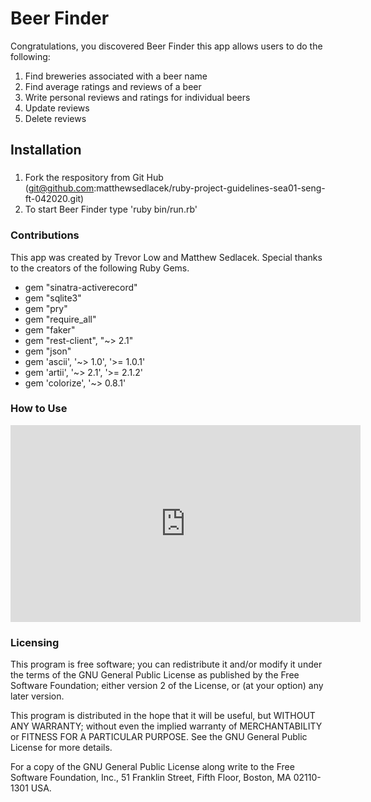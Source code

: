 # Beer Finder

Congratulations, you discovered Beer Finder this app allows users to do the following:

1. Find breweries associated with a beer name
2. Find average ratings and reviews of a beer
3. Write personal reviews and ratings for individual beers
4. Update reviews
5. Delete reviews  


## Installation

### 

1. Fork the respository from Git Hub (git@github.com:matthewsedlacek/ruby-project-guidelines-sea01-seng-ft-042020.git)
2. To start Beer Finder type 'ruby bin/run.rb'


### Contributions

This app was created by Trevor Low and Matthew Sedlacek.
Special thanks to the creators of the following Ruby Gems.
- gem "sinatra-activerecord"
- gem "sqlite3"
- gem "pry"
- gem "require_all"
- gem "faker"
- gem "rest-client", "~> 2.1"
- gem "json"
- gem 'ascii', '~> 1.0', '>= 1.0.1'
- gem 'artii', '~> 2.1', '>= 2.1.2'
- gem 'colorize', '~> 0.8.1'


### How to Use

<iframe width="560" height="315" src="https://www.youtube.com/embed/YAVMf1-F5cA" frameborder="0" allow="accelerometer; autoplay; encrypted-media; gyroscope; picture-in-picture" allowfullscreen></iframe>


### Licensing 

  This program is free software; you can redistribute it and/or modify
  it under the terms of the GNU General Public License as published by
  the Free Software Foundation; either version 2 of the License, or
  (at your option) any later version.

  This program is distributed in the hope that it will be useful,
  but WITHOUT ANY WARRANTY; without even the implied warranty of
  MERCHANTABILITY or FITNESS FOR A PARTICULAR PURPOSE. See the
  GNU General Public License for more details.

  For a copy of the GNU General Public License along write to the Free 
  Software Foundation, Inc., 51 Franklin Street, Fifth Floor, Boston, MA 
  02110-1301 USA.
